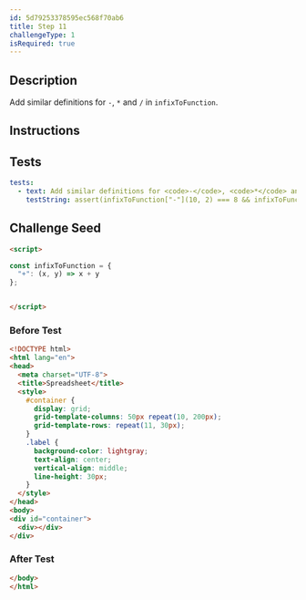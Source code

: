 ```yaml
---
id: 5d79253378595ec568f70ab6
title: Step 11
challengeType: 1
isRequired: true
---
```


## Description
<section id='description'>
Add similar definitions for <code>-</code>, <code>*</code> and <code>/</code> in <code>infixToFunction</code>.
</section>

## Instructions
<section id='instructions'>

</section>

## Tests
<section id='tests'>

```yml
tests:
  - text: Add similar definitions for <code>-</code>, <code>*</code> and <code>/</code> in <code>infixToFunction</code>.
    testString: assert(infixToFunction["-"](10, 2) === 8 && infixToFunction["*"](10, 10) === 100 && infixToFunction["/"](100, 10) === 10);

```

</section>

## Challenge Seed
<section id='challengeSeed'>

<div id='html-seed'>

```html
<script>

const infixToFunction = {
  "+": (x, y) => x + y
};


</script>
```

</div>


### Before Test
<div id='html-setup'>

```html
<!DOCTYPE html>
<html lang="en">
<head>
  <meta charset="UTF-8">
  <title>Spreadsheet</title>
  <style>
    #container {
      display: grid;
      grid-template-columns: 50px repeat(10, 200px);
      grid-template-rows: repeat(11, 30px);
    }
    .label {
      background-color: lightgray;
      text-align: center;
      vertical-align: middle;
      line-height: 30px;
    }
  </style>
</head>
<body>
<div id="container">
  <div></div>
</div>
```

</div>


### After Test
<div id='html-teardown'>

```html
</body>
</html>
```

</div>


</section>
